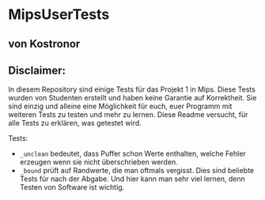 # MipsUserTests
## von Kostronor

## Disclaimer:
In diesem Repository sind einige Tests für das Projekt 1 in Mips. Diese Tests wurden von Studenten erstellt und haben keine Garantie auf Korrektheit. Sie sind einzig und alleine eine Möglichkeit für euch, euer Programm mit weiteren Tests zu testen und mehr zu lernen. Diese Readme versucht, für alle Tests zu erklären, was getestet wird.

Tests:

 * `_unclean` bedeutet, dass Puffer schon Werte enthalten, welche Fehler erzeugen wenn sie nicht überschrieben werden.
 * `_bound` prüft auf Randwerte, die man oftmals vergisst. Dies sind beliebte Tests für nach der Abgabe. Und hier kann man sehr viel lernen, denn Testen von Software ist wichtig.
